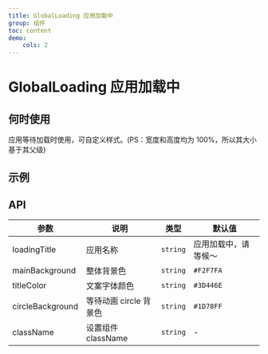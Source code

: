 ```yaml
---
title: GlobalLoading 应用加载中
group: 组件
toc: content
demo:
    cols: 2
---
```


# GlobalLoading 应用加载中

## 何时使用

应用等待加载时使用，可自定义样式。(PS：宽度和高度均为 100%，所以其大小基于其父级)

## 示例

<code src="./demos/basic.tsx" title="基础使用" description="传递参数 loadingTitle，同时自定义样式" compact="true"></code>
<code src="./demos/default.tsx" title="默认值" description="参数全部不传，使用默认值" compact="true"></code>

## API

| 参数             | 说明                   | 类型     | 默认值               |
| ---------------- | ---------------------- | -------- | -------------------- |
| loadingTitle     | 应用名称               | `string` | 应用加载中，请等候～ |
| mainBackground   | 整体背景色             | `string` | `#F2F7FA`            |
| titleColor       | 文案字体颜色           | `string` | `#3D446E`            |
| circleBackground | 等待动画 circle 背景色 | `string` | `#1D78FF`            |
| className        | 设置组件 className     | `string` | -                    |
